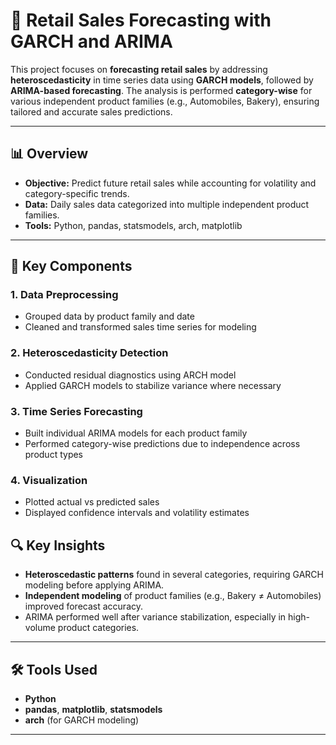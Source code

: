 # 🛒 Retail Sales Forecasting with GARCH and ARIMA

This project focuses on **forecasting retail sales** by addressing **heteroscedasticity** in time series data using **GARCH models**, followed by **ARIMA-based forecasting**. The analysis is performed **category-wise** for various independent product families (e.g., Automobiles, Bakery), ensuring tailored and accurate sales predictions.

---

## 📊 Overview

- **Objective:** Predict future retail sales while accounting for volatility and category-specific trends.
- **Data:** Daily sales data categorized into multiple independent product families.
- **Tools:** Python, pandas, statsmodels, arch, matplotlib

---

## 🧠 Key Components

### 1. Data Preprocessing
- Grouped data by product family and date
- Cleaned and transformed sales time series for modeling

### 2. Heteroscedasticity Detection
- Conducted residual diagnostics using ARCH model
- Applied GARCH models to stabilize variance where necessary

### 3. Time Series Forecasting
- Built individual ARIMA models for each product family
- Performed category-wise predictions due to independence across product types

### 4. Visualization
- Plotted actual vs predicted sales
- Displayed confidence intervals and volatility estimates


## 🔍 Key Insights

- **Heteroscedastic patterns** found in several categories, requiring GARCH modeling before applying ARIMA.
- **Independent modeling** of product families (e.g., Bakery ≠ Automobiles) improved forecast accuracy.
- ARIMA performed well after variance stabilization, especially in high-volume product categories.

---

## 🛠️ Tools Used

- **Python**
- **pandas**, **matplotlib**, **statsmodels**
- **arch** (for GARCH modeling)

---



